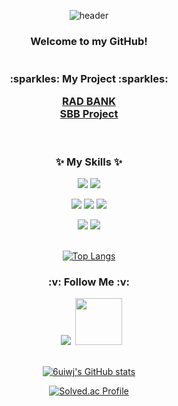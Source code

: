 <div align="center">

![header](https://capsule-render.vercel.app/api?type=Venom&color=gradient&height=160&section=header&text=Hi!%20I'm%20Ming!&fontAlign=50&fontAlignY=70&fontSize=90&fontColor=ffc72e&animation=scaleIn)


<div align="center">
<h3>  Welcome to my GitHub!  
<br>
<br>
<br>
:sparkles: My Project :sparkles:
  
[RAD BANK](https://github.com/6uiwj/bookingsystem) <br>
[SBB Project](https://github.com/6uiwj/sbb3) <br>
<br>
<br>

:sparkles: My Skills :sparkles:
</h3>


<img src="https://img.shields.io/badge/JAVA-0084d1?style=flat-square&logo=JAVA&logoColor=white"/> <img src="https://img.shields.io/badge/SRPING-6DB33F?style=flat-square&logo=SPRING&logoColor=white"/>

<img src="https://img.shields.io/badge/HTML5-E34F26?style=flat-square&logo=HTML5&logoColor=white"/>  <img src="https://img.shields.io/badge/CSS3-1572B6?style=flat-square&logo=CSS3&logoColor=white"/>  <img src="https://img.shields.io/badge/JAVASCRIPT-F7DF1E?style=flat-square&logo=JavaScript&logoColor=white"/> 

<img src="https://img.shields.io/badge/Jenkins-D24939?style=flat-square&logo=Jenkins&logoColor=white"/> 
<img src="https://img.shields.io/badge/docker-007396?style=flat-square&logo=docker&logoColor=#2496ED"/> 
<br><br>


[![Top Langs](https://github-readme-stats.vercel.app/api/top-langs/?username=6uiwj)](https://github.com/anuraghazra/github-readme-stats)

<h3> :v: Follow Me :v: </h3>
  <!--<a href="https://6uiwj.notion.site/ABOUT-ME-1840ca44d41280639904d4d90d6bae2b?pvs=4"><img src="https://img.shields.io/badge/Notion-000000?style=flat-square&logo=Notion&logoColor=white&link=https://6uiwj.notion.site/ABOUT-ME-1840ca44d41280639904d4d90d6bae2b?pvs=4"/></a>-->&nbsp
  <a href="https://blog.naver.com/devming"><img src="https://img.shields.io/badge/NaverBlog-03C75A?style=flat-square&logo=Naver&logoColor=white&link=https://blog.naver.com/devming"/></a>&nbsp
  <a href="https://6uiw.tistory.com/"><img src="https://img.shields.io/badge/Tistory-ff6803?style=for-the-badge&logo=Tistory&logoColor=white" width="75">
  </a>
  <br>
  <br>

[![6uiwj's GitHub stats](https://github-readme-stats.vercel.app/api?username=6uiwj&show_icons=true&theme=tokyonight)](https://github.com/6uiwj/github-readme-stats)




[![Solved.ac Profile](http://mazassumnida.wtf/api/v2/generate_badge?boj=oterges)](https://solved.ac/oterges/)

